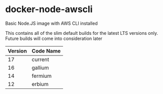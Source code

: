 # docker-node-awscli

Basic Node.JS image with AWS CLI installed

This contains all of the slim default builds for the latest LTS versions only. Future builds will come into consideration later


| Version | Code Name |
| --- | --- |
| 17 | current |
| 16 | gallium |
| 14 | fermium |
| 12 | erbium |